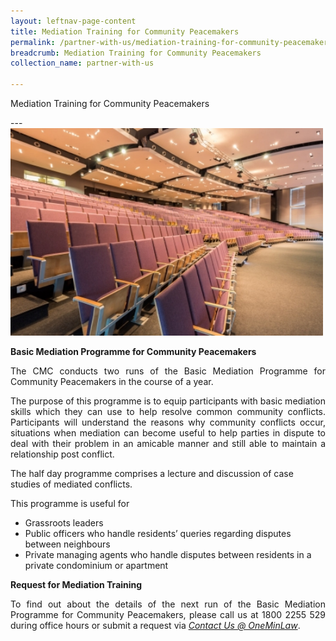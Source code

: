 ```yaml
---
layout: leftnav-page-content
title: Mediation Training for Community Peacemakers
permalink: /partner-with-us/mediation-training-for-community-peacemakers/
breadcrumb: Mediation Training for Community Peacemakers
collection_name: partner-with-us

---
```


<p style="text-align: justify">Mediation Training for Community Peacemakers</p>
---

<div class="image">
 <img src="/images/1504167387446.jpg/" style="width: 500px">
</div>

**Basic Mediation Programme for Community Peacemakers**

<p style="text-align: justify">The CMC conducts two runs of the Basic Mediation Programme for Community Peacemakers in the course of a year.</p>

<p style="text-align: justify">The purpose of this programme is to equip participants with basic mediation skills which they can use to help resolve common community conflicts. Participants will understand the reasons why community conflicts occur, situations when mediation can become useful to help parties in dispute to deal with their problem in an amicable manner and still able to maintain a relationship post conflict.</p>


The half day programme comprises a lecture and discussion of case studies of mediated conflicts.

This programme is useful for
* Grassroots leaders
* Public officers who handle residents’ queries regarding disputes between neighbours
* Private managing agents who handle disputes between residents in a private condominium or apartment
 
**Request for Mediation Training**

<p style="text-align: justify">To find out about the details of the next run of the Basic Mediation Programme for Community Peacemakers, please call us at 1800 2255 529 during office hours or submit a request via <i><a href="https://www.mlaw.gov.sg/eservices/enquiry/">Contact Us @ OneMinLaw</a></i>.</p>
 
